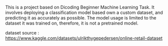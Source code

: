 This is a project based on Dicoding Beginner Machine Learning Task. It involves deploying a classification model based own a custom dataset, and predicting it as accurately as possible. The model usage is limited to the dataset it was trained on, therefore, it is not a pretrained model.  

dataset source : https://www.kaggle.com/datasets/ulrikthygepedersen/online-retail-dataset
